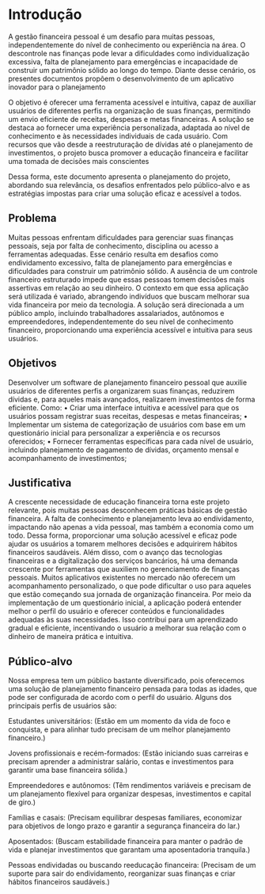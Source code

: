 # Introdução

A gestão financeira pessoal é um desafio para muitas pessoas, independentemente do nível de conhecimento ou experiência na área. O descontrole nas finanças pode levar a dificuldades como individualização excessiva, falta de planejamento para emergências e incapacidade de construir um patrimônio sólido ao longo do tempo. Diante desse cenário, os presentes documentos propõem o desenvolvimento de um aplicativo inovador para o planejamento

O objetivo é oferecer uma ferramenta acessível e intuitiva, capaz de auxiliar usuários de diferentes perfis na organização de suas finanças, permitindo um envio eficiente de receitas, despesas e metas financeiras. A solução se destaca ao fornecer uma experiência personalizada, adaptada ao nível de conhecimento e às necessidades individuais de cada usuário. Com recursos que vão desde a reestruturação de dívidas até o planejamento de investimentos, o projeto busca promover a educação financeira e facilitar uma tomada de decisões mais conscientes

Dessa forma, este documento apresenta o planejamento do projeto, abordando sua relevância, os desafios enfrentados pelo público-alvo e as estratégias impostas para criar uma solução eficaz e acessível a todos.

## Problema
Muitas pessoas enfrentam dificuldades para gerenciar suas finanças pessoais, seja por falta de conhecimento, disciplina ou acesso a ferramentas adequadas. Esse cenário resulta em desafios como endividamento excessivo, falta de planejamento para emergências e dificuldades para construir um patrimônio sólido. A ausência de um controle financeiro estruturado impede que essas pessoas tomem decisões mais assertivas em relação ao seu dinheiro.
O contexto em que essa aplicação será utilizada é variado, abrangendo indivíduos que buscam melhorar sua vida financeira por meio da tecnologia. A solução será direcionada a um público amplo, incluindo trabalhadores assalariados, autônomos e empreendedores, independentemente do seu nível de conhecimento financeiro, proporcionando uma experiência acessível e intuitiva para seus usuários.

## Objetivos

Desenvolver um software de planejamento financeiro pessoal que auxilie usuários de diferentes perfis a organizarem suas finanças, reduzirem dívidas e, para aqueles mais avançados, realizarem investimentos de forma eficiente.
Como:
•	Criar uma interface intuitiva e acessível para que os usuários possam registrar suas receitas, despesas e metas financeiras;
•	Implementar um sistema de categorização de usuários com base em um questionário inicial para personalizar a experiência e os recursos oferecidos;
•	Fornecer ferramentas específicas para cada nível de usuário, incluindo planejamento de pagamento de dívidas, orçamento mensal e acompanhamento de investimentos;

## Justificativa

A crescente necessidade de educação financeira torna este projeto relevante, pois muitas pessoas desconhecem práticas básicas de gestão financeira. A falta de conhecimento e planejamento leva ao endividamento, impactando não apenas a vida pessoal, mas também a economia como um todo. Dessa forma, proporcionar uma solução acessível e eficaz pode ajudar os usuários a tomarem melhores decisões e adquirirem hábitos financeiros saudáveis.
Além disso, com o avanço das tecnologias financeiras e a digitalização dos serviços bancários, há uma demanda crescente por ferramentas que auxiliem no gerenciamento de finanças pessoais. Muitos aplicativos existentes no mercado não oferecem um acompanhamento personalizado, o que pode dificultar o uso para aqueles que estão começando sua jornada de organização financeira.
Por meio da implementação de um questionário inicial, a aplicação poderá entender melhor o perfil do usuário e oferecer conteúdos e funcionalidades adequadas às suas necessidades. Isso contribui para um aprendizado gradual e eficiente, incentivando o usuário a melhorar sua relação com o dinheiro de maneira prática e intuitiva.

## Público-alvo

Nossa empresa tem um público bastante diversificado, pois oferecemos uma solução de planejamento financeiro pensada para todas as idades, que pode ser configurada de acordo com o perfil do usuário. Alguns dos principais perfis de usuários são:

Estudantes universitários: (Estão em um momento da vida de foco e conquista, e para alinhar tudo precisam de um melhor planejamento financeiro.)

Jovens profissionais e recém-formados: (Estão iniciando suas carreiras e precisam aprender a administrar salário, contas e investimentos para garantir uma base financeira sólida.)

Empreendedores e autônomos: (Têm rendimentos variáveis e precisam de um planejamento flexível para organizar despesas, investimentos e capital de giro.)

Famílias e casais: (Precisam equilibrar despesas familiares, economizar para objetivos de longo prazo e garantir a segurança financeira do lar.)

Aposentados: (Buscam estabilidade financeira para manter o padrão de vida e planejar investimentos que garantam uma aposentadoria tranquila.)

Pessoas endividadas ou buscando reeducação financeira: (Precisam de um suporte para sair do endividamento, reorganizar suas finanças e criar hábitos financeiros saudáveis.)


